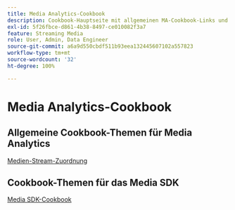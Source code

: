 ```yaml
---
title: Media Analytics-Cookbook
description: Cookbook-Hauptseite mit allgemeinen MA-Cookbook-Links und SDK-spezifischen Links.
exl-id: 5f26fbce-d861-4b38-8497-ce010082f3a7
feature: Streaming Media
role: User, Admin, Data Engineer
source-git-commit: a6a9d550cbdf511b93eea132445607102a557823
workflow-type: tm+mt
source-wordcount: '32'
ht-degree: 100%

---
```


# Media Analytics-Cookbook

## Allgemeine Cookbook-Themen für Media Analytics

[Medien-Stream-Zuordnung](/help/use-cases/media-analytics-cookbook/media-dimensions.md)

## Cookbook-Themen für das Media SDK

[Media SDK-Cookbook](/help/use-cases/cookbook/sdk-cookbook-overview.md)
